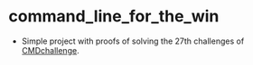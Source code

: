 # command_line_for_the_win

* Simple project with proofs of solving the 27th challenges of [CMDchallenge](https://cmdchallenge.com).
